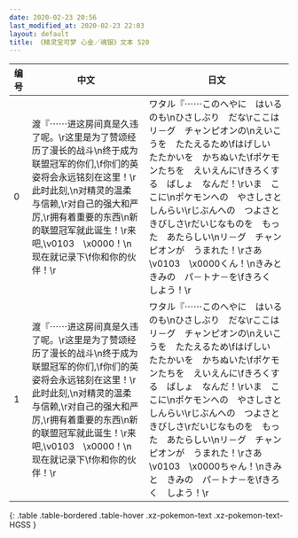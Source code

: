 ```yaml
---
date: 2020-02-23 20:56
last_modified_at: 2020-02-23 22:03
layout: default
title: 《精灵宝可梦 心金／魂银》文本 520
---
```

| 编号 | 中文 | 日文 |
| ---- | ---- | ---- |
| 0 | 渡『⋯⋯进这房间真是久违了呢。\r这里是为了赞颂经历了漫长的战斗\n终于成为联盟冠军的你们,\f你们的英姿将会永远铭刻在这里！\r此时此刻,\n对精灵的温柔与信赖,\r对自己的强大和严厉,\r拥有着重要的东西\n新的联盟冠军就此诞生！\r来吧,\v0103　\x0000！\n现在就记录下\f你和你的伙伴！\r | ワタル『⋯⋯このへやに　はいるのも\nひさしぶり　だな\rここは　リ－グ　チャンピオンの\nえいこうを　たたえるため\fはげしい　たたかいを　かちぬいた\fポケモンたちを　えいえんに\fきろくする　ばしょ　なんだ！\rいま　ここに\nポケモンへの　やさしさと　しんらい\rじぶんへの　つよさと　きびしさ\rだいじなものを　もった　あたらしい\nリ－グ　チャンピオンが　うまれた！\rさあ　\v0103　\x0000くん！\nきみと　きみの　パ－トナ－を\fきろく　しよう！\r |
| 1 | 渡『⋯⋯进这房间真是久违了呢。\r这里是为了赞颂经历了漫长的战斗\n终于成为联盟冠军的你们,\f你们的英姿将会永远铭刻在这里！\r此时此刻,\n对精灵的温柔与信赖,\r对自己的强大和严厉,\r拥有着重要的东西\n新的联盟冠军就此诞生！\r来吧,\v0103　\x0000！\n现在就记录下\f你和你的伙伴！\r | ワタル『⋯⋯このへやに　はいるのも\nひさしぶり　だな\rここは　リ－グ　チャンピオンの\nえいこうを　たたえるため\fはげしい　たたかいを　かちぬいた\fポケモンたちを　えいえんに\fきろくする　ばしょ　なんだ！\rいま　ここに\nポケモンへの　やさしさと　しんらい\rじぶんへの　つよさと　きびしさ\rだいじなものを　もった　あたらしい\nリ－グ　チャンピオンが　うまれた！\rさあ　\v0103　\x0000ちゃん！\nきみと　きみの　パ－トナ－を\fきろく　しよう！\r |
{: .table .table-bordered .table-hover .xz-pokemon-text .xz-pokemon-text-HGSS }